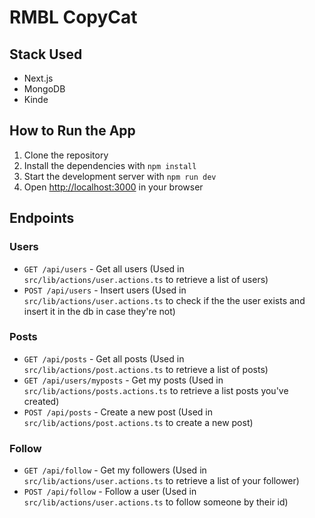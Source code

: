 # RMBL CopyCat

## Stack Used

- Next.js
- MongoDB
- Kinde

## How to Run the App

1. Clone the repository
2. Install the dependencies with `npm install`
3. Start the development server with `npm run dev`
4. Open [http://localhost:3000](http://localhost:3000) in your browser

## Endpoints

### Users

- `GET /api/users` - Get all users (Used in `src/lib/actions/user.actions.ts` to retrieve a list of users)
- `POST /api/users` - Insert users (Used in `src/lib/actions/user.actions.ts` to check if the the user exists and insert it in the db in case they're not)

### Posts

- `GET /api/posts` - Get all posts (Used in `src/lib/actions/post.actions.ts` to retrieve a list of posts)
- `GET /api/users/myposts` - Get my posts (Used in `src/lib/actions/posts.actions.ts` to retrieve a list posts you've created)
- `POST /api/posts` - Create a new post (Used in `src/lib/actions/post.actions.ts` to create a new post)

### Follow
- `GET /api/follow` - Get my followers (Used in `src/lib/actions/user.actions.ts` to retrieve a list of your follower)
- `POST /api/follow` - Follow a user (Used in `src/lib/actions/user.actions.ts` to follow someone by their id)




